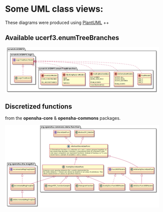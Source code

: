 # Some UML class views:

These diagrams were produced using [PlantUML](http://www.plantuml.com/planuml/uml) ++

## Available ucerf3.enumTreeBranches
 
!["Available ucerf3.enumTreeBranches"](./doc/plantuml/img/enumTreeBranches.png "src: ./plantuml/ucerf3.enumTreeBranches.plantuml")

## Discretized functions

from the **opensha-core** & **opensha-commons** packages.

!["Discretized functions"](./doc/plantuml/img/opensha.commons.data.function.png "src: ./plantuml/opensha.commons.data.function.plantuml")


